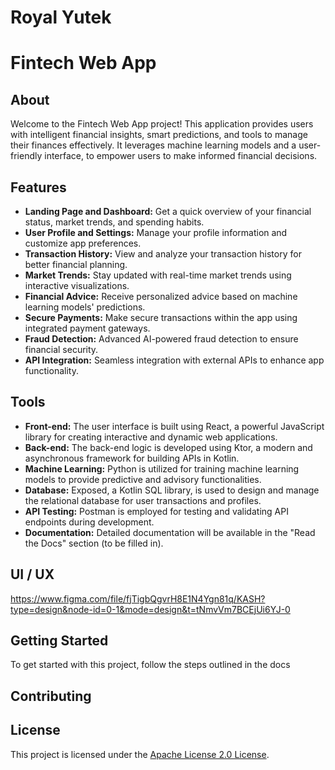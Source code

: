 # Royal Yutek

# Fintech Web App

## About
Welcome to the Fintech Web App project! This application provides users with intelligent financial insights, smart predictions, and tools to manage their finances effectively. It leverages machine learning models and a user-friendly interface, to empower users to make informed financial decisions.

## Features
- **Landing Page and Dashboard:** Get a quick overview of your financial status, market trends, and spending habits.
- **User Profile and Settings:** Manage your profile information and customize app preferences.
- **Transaction History:** View and analyze your transaction history for better financial planning.
- **Market Trends:** Stay updated with real-time market trends using interactive visualizations.
- **Financial Advice:** Receive personalized advice based on machine learning models' predictions.
- **Secure Payments:** Make secure transactions within the app using integrated payment gateways.
- **Fraud Detection:** Advanced AI-powered fraud detection to ensure financial security.
- **API Integration:** Seamless integration with external APIs to enhance app functionality.

## Tools
- **Front-end:** The user interface is built using React, a powerful JavaScript library for creating interactive and dynamic web applications.
- **Back-end:** The back-end logic is developed using Ktor, a modern and asynchronous framework for building APIs in Kotlin.
- **Machine Learning:** Python is utilized for training machine learning models to provide predictive and advisory functionalities.
- **Database:** Exposed, a Kotlin SQL library, is used to design and manage the relational database for user transactions and profiles.
- **API Testing:** Postman is employed for testing and validating API endpoints during development.
- **Documentation:** Detailed documentation will be available in the "Read the Docs" section (to be filled in).

## UI / UX

https://www.figma.com/file/fjTigbQgvrH8E1N4Ygn81q/KASH?type=design&node-id=0-1&mode=design&t=tNmvVm7BCEjUi6YJ-0

  

## Getting Started
To get started with this project, follow the steps outlined in the docs

## Contributing


## License
This project is licensed under the [Apache License 2.0 License](LICENSE).
